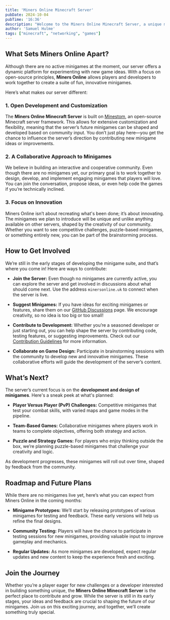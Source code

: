 ```yaml
---
title: 'Miners Online Minecraft Server'
pubDate: 2024-10-04
pubTime: '16:36'
description: "Welcome to the Miners Online Minecraft Server, a unique minigame-focused experience designed for players who love quick, engaging challenges. Built from an open-source foundation, our server encourages community-driven development and innovation. Whether you're here to contribute ideas or help shape the server's future, you're in the right place!."
author: 'Samuel Hulme'
tags: ["minecraft", "networking", "games"]
---
```


## What Sets Miners Online Apart?

Although there are no active minigames at the moment, our server offers a dynamic platform for experimenting with new game ideas. With a focus on open-source principles, **Miners Online** allows players and developers to work together to create a suite of fun, innovative minigames.

Here’s what makes our server different:

### 1. **Open Development and Customization**

The **Miners Online Minecraft Server** is built on [Minestom](https://minestom.net), an open-source Minecraft server framework. This allows for extensive customization and flexibility, meaning that the server’s future minigames can be shaped and developed based on community input. You don’t just play here—you get the chance to influence the server’s direction by contributing new minigame ideas or improvements.

### 2. **A Collaborative Approach to Minigames**

We believe in building an interactive and cooperative community. Even though there are no minigames yet, our primary goal is to work together to design, develop, and implement engaging minigames that players will love. You can join the conversation, propose ideas, or even help code the games if you’re technically inclined.

### 3. **Focus on Innovation**

Miners Online isn’t about recreating what's been done; it’s about innovating. The minigames we plan to introduce will be unique and unlike anything available on other servers, shaped by the creativity of our community. Whether you want to see competitive challenges, puzzle-based minigames, or something entirely new, you can be part of the brainstorming process.

## How to Get Involved

We’re still in the early stages of developing the minigame suite, and that’s where you come in! Here are ways to contribute:

- **Join the Server:** Even though no minigames are currently active, you can explore the server and get involved in discussions about what should come next. Use the address `minersonline.uk` to connect when the server is live.
  
- **Suggest Minigames:** If you have ideas for exciting minigames or features, share them on our [GitHub Discussions](https://github.com/orgs/miners-online/discussions) page. We encourage creativity, so no idea is too big or too small!

- **Contribute to Development:** Whether you’re a seasoned developer or just starting out, you can help shape the server by contributing code, testing features, or suggesting improvements. Check out our [Contribution Guidelines](https://github.com/miners-online/.github/blob/main/CONTRIBUTING.md) for more information.

- **Collaborate on Game Design:** Participate in brainstorming sessions with the community to develop new and innovative minigames. These collaborative efforts will guide the development of the server’s content.

## What’s Next?

The server’s current focus is on the **development and design of minigames**. Here's a sneak peek at what's planned:

- **Player Versus Player (PvP) Challenges:** Competitive minigames that test your combat skills, with varied maps and game modes in the pipeline.
  
- **Team-Based Games:** Collaborative minigames where players work in teams to complete objectives, offering both strategy and action.
  
- **Puzzle and Strategy Games:** For players who enjoy thinking outside the box, we’re planning puzzle-based minigames that challenge your creativity and logic.

As development progresses, these minigames will roll out over time, shaped by feedback from the community.

## Roadmap and Future Plans

While there are no minigames live yet, here’s what you can expect from Miners Online in the coming months:

- **Minigame Prototypes:** We’ll start by releasing prototypes of various minigames for testing and feedback. These early versions will help us refine the final designs.
  
- **Community Testing:** Players will have the chance to participate in testing sessions for new minigames, providing valuable input to improve gameplay and mechanics.

- **Regular Updates:** As more minigames are developed, expect regular updates and new content to keep the experience fresh and exciting.

## Join the Journey

Whether you’re a player eager for new challenges or a developer interested in building something unique, the **Miners Online Minecraft Server** is the perfect place to contribute and grow. While the server is still in its early stages, your ideas and feedback are crucial to shaping the future of our minigames. Join us on this exciting journey, and together, we’ll create something truly special.
